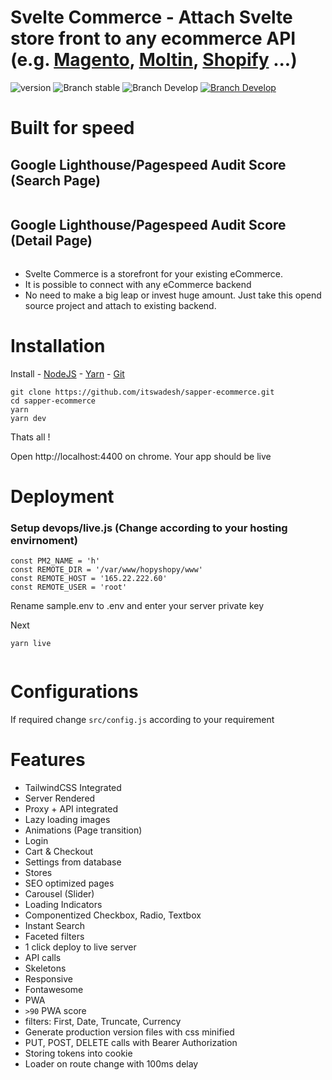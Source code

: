 <img src="https://github.com/itswadesh/sapper-ecommerce/blob/master/static/litekart-banner.png?raw=true" alt/>

# Svelte Commerce - Attach Svelte store front to any ecommerce API (e.g. <a href="https://magento.com/">Magento</a>, <a href="https://www.moltin.com/">Moltin</a>, <a href="https://www.shopify.com/">Shopify</a> ...)

![version](https://img.shields.io/badge/node-v12.x-blue.svg)
![Branch stable](https://img.shields.io/badge/stable%20branch-master-blue.svg)
![Branch Develop](https://img.shields.io/badge/dev%20branch-dev-blue.svg)
<a href="https://codenx.slack.com">![Branch Develop](https://img.shields.io/badge/community%20chat-slack-FF1493.svg)</a>

# Built for speed
  ## Google Lighthouse/Pagespeed Audit Score (Search Page)
  <img src="https://github.com/itswadesh/sapper-ecommerce/blob/master/static/light-house-search.jpg?raw=true" alt />
  
  ## Google Lighthouse/Pagespeed Audit Score (Detail Page)
  <img src="https://github.com/itswadesh/sapper-ecommerce/blob/master/static/light-house-detail.jpg?raw=true" alt />

- Svelte Commerce is a storefront for your existing eCommerce. 
- It is possible to connect with any eCommerce backend
- No need to make a big leap or invest huge amount. Just take this opend source project and attach to existing backend.

# Installation

Install - [NodeJS](https://nodejs.org/en/) - [Yarn](https://yarnpkg.com/en/) - [Git](https://git-scm.com/)

```
git clone https://github.com/itswadesh/sapper-ecommerce.git
cd sapper-ecommerce
yarn
yarn dev
```

Thats all !

Open http://localhost:4400 on chrome. Your app should be live

# Deployment

### Setup devops/live.js (Change according to your hosting envirnoment)

```
const PM2_NAME = 'h'
const REMOTE_DIR = '/var/www/hopyshopy/www'
const REMOTE_HOST = '165.22.222.60'
const REMOTE_USER = 'root'
```

Rename sample.env to .env and enter your server private key

Next
```
yarn live
```

<img src="https://github.com/itswadesh/sapper-ecommerce/blob/master/static/deployed.jpg?raw=true" alt />

# Configurations
If required change `src/config.js` according to your requirement

# Features

- TailwindCSS Integrated
- Server Rendered
- Proxy + API integrated
- Lazy loading images
- Animations (Page transition)
- Login
- Cart & Checkout
- Settings from database
- Stores
- SEO optimized pages
- Carousel (Slider)
- Loading Indicators
- Componentized Checkbox, Radio, Textbox
- Instant Search
- Faceted filters
- 1 click deploy to live server
- API calls
- Skeletons
- Responsive
- Fontawesome
- PWA
- `>90` PWA score
- filters: First, Date, Truncate, Currency
- Generate production version files with css minified
- PUT, POST, DELETE calls with Bearer Authorization
- Storing tokens into cookie
- Loader on route change with 100ms delay

